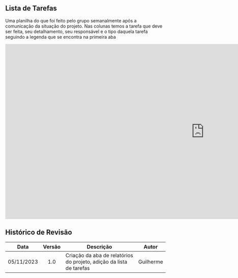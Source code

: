 ## Lista de Tarefas
Uma planilha do que foi feito pelo grupo semanalmente após a comunicação da situação do projeto. Nas colunas temos a tarefa que deve ser feita, seu detalhamento, seu responsável e o tipo daquela tarefa seguindo a legenda que se encontra na primeira aba

<iframe width="1250px" height="550px" frameborder="0" src="https://docs.google.com/spreadsheets/d/1EVkYDSiwiA1V_V2o9y5UUFPUuvFREX2Fy0MW3hSl25o/edit#gid=893372931"></iframe>

## Histórico de Revisão

| Data       | Versão |                                                      Descrição                                                            |    Autor     |
| :--------: | :----: | ----------------------------------------------------------------------------------------------------------------------------- | ------------ |
| 05/11/2023 | 1.0    | Criação da aba de relatórios do projeto, adição da lista de tarefas | Guilherme        |